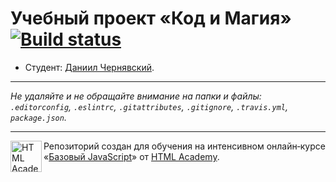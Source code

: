 # Учебный проект «Код и Магия» [![Build status][travis-image]][travis-url]

* Студент: [Даниил Чернявский](https://up.htmlacademy.ru/javascript/12/user/502911).

---

_Не удаляйте и не обращайте внимание на папки и файлы:_<br>
_`.editorconfig`, `.eslintrc`, `.gitattributes`, `.gitignore`, `.travis.yml`, `package.json`._

---

<a href="https://htmlacademy.ru/intensive/javascript"><img align="left" width="50" height="50" title="HTML Academy" src="https://up.htmlacademy.ru/static/img/intensive/javascript/logo-for-github.svg"></a>

Репозиторий создан для обучения на интенсивном онлайн‑курсе «[Базовый JavaScript](https://htmlacademy.ru/intensive/javascript)» от [HTML Academy](https://htmlacademy.ru).

[travis-image]: https://travis-ci.org/htmlacademy-javascript/502911-code-and-magick.svg?branch=master
[travis-url]: https://travis-ci.org/htmlacademy-javascript/502911-code-and-magick
